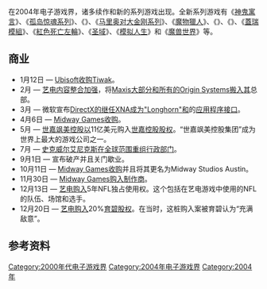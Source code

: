 在2004年电子游戏界，诸多续作和新的系列游戏出现。全新系列游戏有《[神鬼寓言](../Page/神鬼寓言.md "wikilink")》、《[孤岛惊魂系列](https://zh.wikipedia.org/wiki/孤岛惊魂系列 "wikilink")》、《》、《[马里奥对大金刚系列](https://zh.wikipedia.org/wiki/马里奥对大金刚系列 "wikilink")》、《[魔物獵人](../Page/魔物獵人_\(遊戲\).md "wikilink")》、《》、《》、《[蓋瑞模組](../Page/蓋瑞模組.md "wikilink")》、《[紅色死亡左輪](../Page/紅色死亡左輪.md "wikilink")》、《[圣域](../Page/圣域_\(游戏\).md "wikilink")》、《[模拟人生](../Page/模拟人生2.md "wikilink")》和《[魔兽世界](../Page/魔兽世界.md "wikilink")》等。

## 商业

  - 1月12日 — [Ubisoft收购Tiwak](../Page/育碧.md "wikilink")。
  - 2月 —
    [艺电内容整合加强](../Page/艺电.md "wikilink")，将[Maxis大部分和所有的](../Page/Maxis.md "wikilink")[Origin
    Systems搬入其](../Page/Origin_Systems.md "wikilink")总部。
  - 3月 —
    微软宣布[DirectX的继任](../Page/DirectX.md "wikilink")[XNA成为](https://zh.wikipedia.org/wiki/XNA_Game_Studio_Express "wikilink")["Longhorn"和](../Page/Windows_Vista.md "wikilink")的[应用程序接口](../Page/应用程序接口.md "wikilink")。
  - 4月6日 — [Midway Games收购](../Page/Midway.md "wikilink")。
  - 5月 —
    [世嘉飒美控股以](../Page/世嘉飒美控股.md "wikilink")11亿美元购入[世嘉控股股权](../Page/世嘉.md "wikilink")。“世嘉飒美控股集团”成为世界上最大的游戏公司之一。
  - 7月 — [史克威尔艾尼克斯在全球范围重组行政部门](../Page/史克威尔艾尼克斯.md "wikilink")。
  - 9月1日 — 宣布破产并且关门歇业。
  - 10月11日 — [Midway Games收购](../Page/Midway.md "wikilink")并且将其更名为Midway
    Studios Austin。
  - 11月30日 — [Midway Games购入制作商](../Page/Midway.md "wikilink")。
  - 12月13日 —
    [艺电购入](../Page/艺电.md "wikilink")5年NFL独占使用权。这个包括在艺电游戏中使用的NFL的队伍、场馆和选手。
  - 12月20日 —
    [艺电购入](../Page/艺电.md "wikilink")20%[育碧股权](../Page/育碧.md "wikilink")。在当时，这桩购入案被育碧认为“充满敌意”。

## 参考资料

[Category:2000年代电子游戏界](https://zh.wikipedia.org/wiki/Category:2000年代电子游戏界 "wikilink")
[Category:2004年电子游戏界](https://zh.wikipedia.org/wiki/Category:2004年电子游戏界 "wikilink")
[Category:2004年](https://zh.wikipedia.org/wiki/Category:2004年 "wikilink")